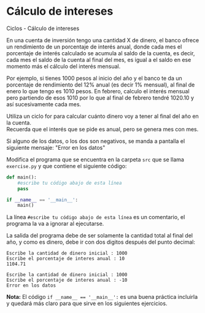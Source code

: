 # Cálculo de intereses
Ciclos - Cálculo de intereses

En una cuenta de inversión tengo una cantidad X de dinero, el banco ofrece un rendimiento de un porcentaje de interés anual, donde cada mes el porcentaje de interés calculado se acumula al saldo de la cuenta, es decir, cada mes el saldo de la cuenta al final del mes, es igual a el saldo en ese momento más el cálculo del interés mensual.

Por ejemplo, si tienes 1000 pesos al inicio del año y el banco te da un porcentaje de rendimiento del 12% anual (es decir 1% mensual), al final de enero lo que tengo es 1010 pesos. En febrero, calculo el interés mensual pero partiendo de esos 1010 por lo que al final de febrero tendré 1020.10 y así sucesivamente cada mes.

Utiliza un ciclo for para calcular cuánto dinero voy a tener al final del año en la cuenta.   
Recuerda que el interés que se pide es anual, pero se genera mes con mes.

Si alguno de los datos, o los dos son negativos, se manda a pantalla el siguiente mensaje:
"Error en los datos"

Modifica el programa que se encuentra en la carpeta `src` que se llama
`exercise.py` y que contiene el siguiente código:

```python
def main():    
    #escribe tu código abajo de esta línea
    pass

if __name__ == '__main__':
    main()
```

La línea `#escribe tu código abajo de esta línea` es un comentario,
el programa la va a ignorar al ejecutarse.

La salida del programa debe de ser solamente la cantidad total al final del año, y como es dinero, debe ir con dos digitos después del punto decimal:

```
Escribe la cantidad de dinero inicial : 1000
Escribe el porcentaje de interes anual : 10
1104.71
```

```
Escribe la cantidad de dinero inicial : 1000
Escribe el porcentaje de interes anual : -10
Error en los datos
```

**Nota:** El código `if __name__ == '__main__':` es una buena práctica incluirla y quedará más claro para que sirve en los siguientes ejercicios.
